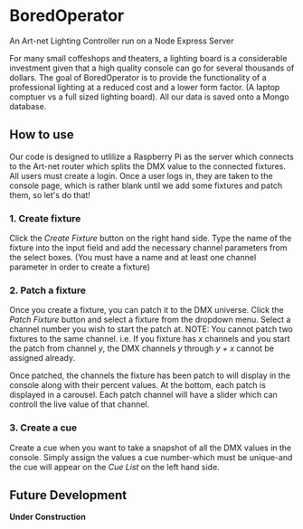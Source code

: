# BoredOperator
An Art-net Lighting Controller run on a Node Express Server

For many small coffeshops and theaters, a lighting board is a considerable investment given that a high quality console can go for several thousands of dollars. The goal of BoredOperator is to provide the functionality of a professional lighting at a reduced cost and a lower form factor. (A laptop comptuer vs a full sized lighting board). All our data is saved onto a Mongo database.

## How to use

Our code is designed to utlilize a Raspberry Pi as the server which connects to the Art-net router which splits the DMX value to the connected fixtures. All users must create a login. Once a user logs in, they are taken to the console page, which is rather blank until we add some fixtures and patch them, so let's do that!

### 1. Create fixture
 
Click the *Create Fixture* button on the right hand side. Type the name of the fixture into the input field and add the necessary channel parameters from the select boxes. (You must have a name and at least one channel parameter in order to create a fixture)

### 2. Patch a fixture

Once you create a fixture, you can patch it to the DMX universe. Click the *Patch Fixture* button and select a fixture from the dropdown menu. Select a channel number you wish to start the patch at. NOTE: You cannot patch two fixtures to the same channel. i.e. If you fixture has *x* channels and you start the patch from channel *y*, the DMX channels *y* through *y + x* cannot be assigned already. 

Once patched, the channels the fixture has been patch to will display in the console along with their percent values. At the bottom, each patch is displayed in a carousel. Each patch channel will have a slider which can controll the live value of that channel. 

### 3. Create a cue

Create a cue when you want to take a snapshot of all the DMX values in the console. Simply assign the values a cue number-which must be unique-and the cue will appear on the *Cue List* on the left hand side. 


## Future Development 

**Under Construction**
